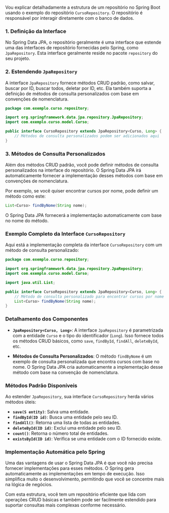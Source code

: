 Vou explicar detalhadamente a estrutura de um repositório no Spring Boot usando o exemplo do
repositório `CursoRepository`. O repositório é responsável por interagir diretamente com o banco de dados.

### 1. **Definição da Interface**

No Spring Data JPA, o repositório geralmente é uma interface que estende uma das interfaces de repositório fornecidas
pelo Spring, como `JpaRepository`. Esta interface geralmente reside no pacote `repository` do seu projeto.

### 2. **Estendendo `JpaRepository`**

A interface `JpaRepository` fornece métodos CRUD padrão, como salvar, buscar por ID, buscar todos, deletar por ID, etc.
Ela também suporta a definição de métodos de consulta personalizados com base em convenções de nomenclatura.

```java
package com.exemplo.curso.repository;

import org.springframework.data.jpa.repository.JpaRepository;
import com.exemplo.curso.model.Curso;

public interface CursoRepository extends JpaRepository<Curso, Long> {
    // Métodos de consulta personalizados podem ser adicionados aqui
}
```

### 3. **Métodos de Consulta Personalizados**

Além dos métodos CRUD padrão, você pode definir métodos de consulta personalizados na interface do repositório. O Spring
Data JPA irá automaticamente fornecer a implementação desses métodos com base em convenções de nomenclatura.

Por exemplo, se você quiser encontrar cursos por nome, pode definir um método como este:

```java
List<Curso> findByNome(String nome);
```

O Spring Data JPA fornecerá a implementação automaticamente com base no nome do método.

### Exemplo Completo da Interface `CursoRepository`

Aqui está a implementação completa da interface `CursoRepository` com um método de consulta personalizado:

```java
package com.exemplo.curso.repository;

import org.springframework.data.jpa.repository.JpaRepository;
import com.exemplo.curso.model.Curso;

import java.util.List;

public interface CursoRepository extends JpaRepository<Curso, Long> {
    // Método de consulta personalizado para encontrar cursos por nome
    List<Curso> findByNome(String nome);
}
```

### Detalhamento dos Componentes

- **`JpaRepository<Curso, Long>`**: A interface `JpaRepository` é parametrizada com a entidade `Curso` e o tipo do
  identificador (`Long`). Isso fornece todos os métodos CRUD básicos, como `save`, `findById`, `findAll`, `deleteById`,
  etc.

- **Métodos de Consulta Personalizados**: O método `findByNome` é um exemplo de consulta personalizada que encontra
  cursos com base no nome. O Spring Data JPA cria automaticamente a implementação desse método com base na convenção de
  nomenclatura.

### Métodos Padrão Disponíveis

Ao estender `JpaRepository`, sua interface `CursoRepository` herda vários métodos úteis:

- **`save(S entity)`**: Salva uma entidade.
- **`findById(ID id)`**: Busca uma entidade pelo seu ID.
- **`findAll()`**: Retorna uma lista de todas as entidades.
- **`deleteById(ID id)`**: Exclui uma entidade pelo seu ID.
- **`count()`**: Retorna o número total de entidades.
- **`existsById(ID id)`**: Verifica se uma entidade com o ID fornecido existe.

### Implementação Automática pelo Spring

Uma das vantagens de usar o Spring Data JPA é que você não precisa fornecer implementações para esses métodos. O Spring
gera automaticamente as implementações em tempo de execução. Isso simplifica muito o desenvolvimento, permitindo que
você se concentre mais na lógica de negócios.

Com esta estrutura, você tem um repositório eficiente que lida com operações CRUD básicas e também pode ser facilmente
estendido para suportar consultas mais complexas conforme necessário.